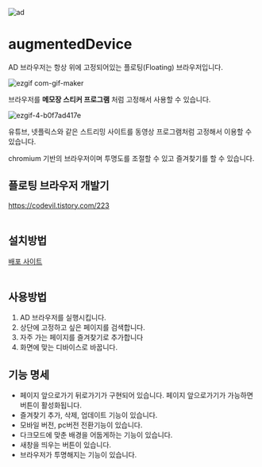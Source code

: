 ![ad](https://user-images.githubusercontent.com/18400730/198865410-f098c696-b3c6-4a3c-899e-5f07454c7b4c.png)

# augmentedDevice

AD 브라우저는 항상 위에 고정되어있는 플로팅(Floating) 브라우저입니다.</br>

![ezgif com-gif-maker](https://user-images.githubusercontent.com/18400730/198865683-e867cf70-37b3-4065-a92a-de8913aa8325.gif)

브라우저를 **메모장 스티커 프로그램** 처럼 고정해서 사용할 수 있습니다.</br>

![ezgif-4-b0f7ad417e](https://user-images.githubusercontent.com/18400730/198865801-69c97dcb-e3a0-4cbd-b9f8-ca6a9c8354ab.gif)

유튜브, 넷플릭스와 같은 스트리밍 사이트를 동영상 프로그램처럼 고정해서 이용할 수 있습니다. </br>

chromium 기반의 브라우저이며 투명도를 조절할 수 있고 즐겨찾기를 할 수 있습니다.</br>

## 플로팅 브라우저 개발기

https://codevil.tistory.com/223</br></br>

## 설치방법

[배포 사이트](https://github.com/codevilot/augmentedDevice/releases/tag/untagged-6c35ad1d763f9ec306aa)</br></br>

## 사용방법

1. AD 브라우저를 실행시킵니다.
2. 상단에 고정하고 싶은 페이지를 검색합니다.
3. 자주 가는 페이지를 즐겨찾기로 추가합니다
4. 화면에 맞는 디바이스로 바꿉니다.

## 기능 명세

- 페이지 앞으로가기 뒤로가기가 구현되어 있습니다. 페이지 앞으로가기가 가능하면 버튼이 활성화됩니다.
- 즐겨찾기 추가, 삭제, 업데이트 기능이 있습니다.
- 모바일 버전, pc버전 전환기능이 있습니다.
- 다크모드에 맞춘 배경을 어둡게하는 기능이 있습니다.
- 새창을 띄우는 버튼이 있습니다.
- 브라우저가 투명해지는 기능이 있습니다.

